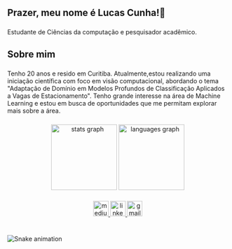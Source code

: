 <h2 align="left">Prazer, meu nome é Lucas Cunha!👋</h2>

###

<p align="left">Estudante de Ciências da computação e pesquisador acadêmico.</p>

<h2 align="left">Sobre mim</h2>

###

<p align="left">Tenho 20 anos e resido em Curitiba. Atualmente,estou realizando uma iniciação científica com foco em visão computacional, abordando o tema "Adaptação de Domínio em Modelos Profundos de Classificação Aplicados a Vagas de Estacionamento". Tenho grande interesse na área de Machine Learning e estou em busca de oportunidades que me permitam explorar mais sobre a área.</p>

###

<div align="center">
  <img src="https://github-readme-stats.vercel.app/api?username=Lucas-doc26&hide_title=false&hide_rank=false&show_icons=true&include_all_commits=true&count_private=true&disable_animations=false&theme=dracula&locale=en&hide_border=false" height="150" alt="stats graph"  />
  <img src="https://github-readme-stats.vercel.app/api/top-langs?username=Lucas-doc26&locale=en&hide_title=false&layout=compact&card_width=320&langs_count=5&theme=dracula&hide_border=false" height="150" alt="languages graph"  />
</div>

###
###

###

<div align="center">
  <a href="https://medium.com/@lucaas.ocunha" target="_blank">
    <img src="https://img.shields.io/static/v1?message=Medium&logo=medium&label=&color=12100E&logoColor=white&labelColor=&style=for-the-badge" height="35" alt="medium logo" />
  </a>
  <a href="https://www.linkedin.com/in/lucasdoc/" target="_blank">
  <img src="https://img.shields.io/static/v1?message=LinkedIn&logo=linkedin&label=&color=0077B5&logoColor=white&labelColor=&style=for-the-badge" height="35" alt="linkedin logo" />
</a>
<a href="mailto:lucaas.ocunha@gmail.com" target="_blank">
  <img src="https://img.shields.io/static/v1?message=Gmail&logo=gmail&label=&color=D14836&logoColor=white&labelColor=&style=for-the-badge" height="35" alt="gmail logo" />
</a>

</div>

###

<br clear="both">
<img src="https://raw.githubusercontent.com/Lucas-doc26/Lucas-doc26/output/snake.svg" alt="Snake animation" />
